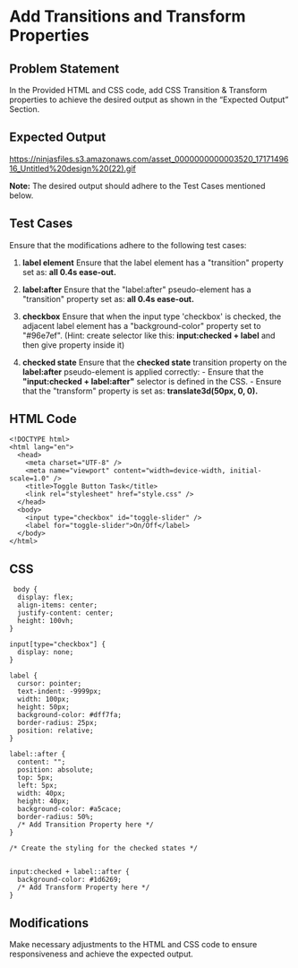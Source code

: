 # Add Transitions and Transform Properties

## Problem Statement
In the Provided HTML and CSS code, add CSS Transition & Transform properties to achieve the desired output as shown in the “Expected Output” Section.

## Expected Output
https://ninjasfiles.s3.amazonaws.com/asset_0000000000003520_1717149616_Untitled%20design%20(22).gif

**Note:**
The desired output should adhere to the Test Cases mentioned below.

## Test Cases
Ensure that the modifications adhere to the following test cases:

1. **label element**
   Ensure that the label element has a "transition" property set as: **all 0.4s ease-out.**

2. **label:after**
    Ensure that the "label:after" pseudo-element has a "transition" property set as: **all 0.4s ease-out.**

3. **checkbox**
   Ensure that when the input type 'checkbox' is checked, the adjacent label element has a "background-color" property set to "#96e7ef".
(Hint: create selector like this: **input:checked + label** and then give property inside it)

4. **checked state**
   Ensure that the **checked state** transition property on the **label:after** pseudo-element is applied correctly:
        - Ensure that the **"input:checked + label:after"** selector is defined in the CSS.
        - Ensure that the "transform" property is set as: **translate3d(50px, 0, 0).**

## HTML Code
```
<!DOCTYPE html>
<html lang="en">
  <head>
    <meta charset="UTF-8" />
    <meta name="viewport" content="width=device-width, initial-scale=1.0" />
    <title>Toggle Button Task</title>
    <link rel="stylesheet" href="style.css" />
  </head>
  <body>
    <input type="checkbox" id="toggle-slider" />
    <label for="toggle-slider">On/Off</label>
  </body>
</html>

```

## CSS
```
 body {
  display: flex;
  align-items: center;
  justify-content: center;
  height: 100vh;
}

input[type="checkbox"] {
  display: none;
}

label {
  cursor: pointer;
  text-indent: -9999px;
  width: 100px;
  height: 50px;
  background-color: #dff7fa;
  border-radius: 25px;
  position: relative;
}

label::after {
  content: "";
  position: absolute;
  top: 5px;
  left: 5px;
  width: 40px;
  height: 40px;
  background-color: #a5cace;
  border-radius: 50%;
  /* Add Transition Property here */
}

/* Create the styling for the checked states */


input:checked + label::after {
  background-color: #1d6269;
  /* Add Transform Property here */
} 
```
## Modifications
Make necessary adjustments to the HTML and CSS code to ensure responsiveness and achieve the expected output.
